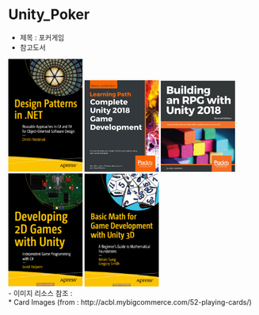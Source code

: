 # Unity_Poker
- 제목 : 포커게임 <br>
- 참고도서 <br>
<div>
<img src="./ScreenShot/book.png" width="150px">
<img src="./ScreenShot/book2.png" width="150px">
<img src="./ScreenShot/book3.png" width="150px">
<img src="./ScreenShot/book4.png" width="150px">
<img src="./ScreenShot/book5.png" width="150px">
</div>
- 이미지 리소스 참조 : <br>
   * Card Images (from : http://acbl.mybigcommerce.com/52-playing-cards/) <br>